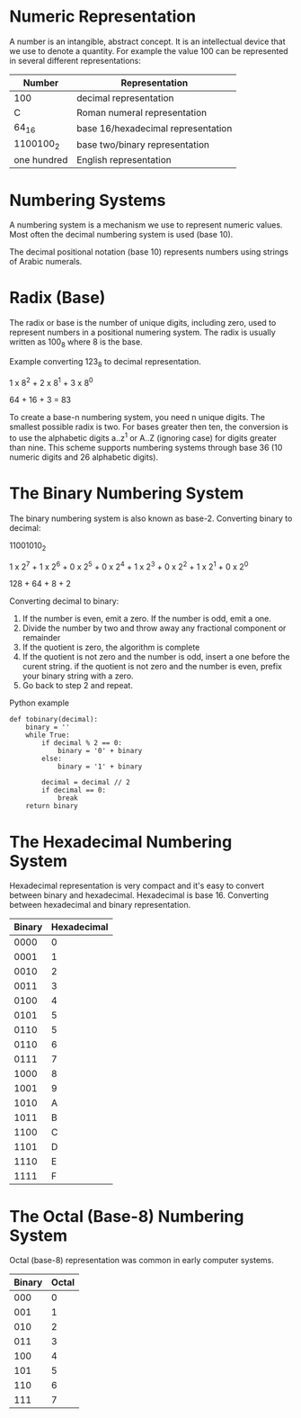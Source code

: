 # Numeric Representation

A number is an intangible, abstract concept. It is an intellectual device that we use to denote a
quantity. For example the value 100 can be represented in several different representations:

| Number              | Representation
|---------------------|--------------------------------------
| 100                 | decimal representation
| C                   | Roman numeral representation
| 64<sub>16</sub>     | base 16/hexadecimal representation
| 1100100<sub>2</sub> | base two/binary representation
| one hundred         | English representation

# Numbering Systems

A numbering system is a mechanism we use to represent numeric values. Most often the decimal
numbering system is used (base 10). 

The decimal positional notation (base 10) represents numbers using strings of Arabic numerals.

# Radix (Base)

The radix or base is the number of unique digits, including zero, used to represent numbers in a
positional numering system. The radix is usually written as 100<sub>8</sub> where 8 is the base.

Example converting 123<sub>8</sub> to decimal representation.

1 x 8<sup>2</sup> + 2 x 8<sup>1</sup> + 3 x 8<sup>0</sup>

64 + 16 + 3 = 83

To create a base-n numbering system, you need n unique digits. The smallest possible radix is two.
For bases greater then ten, the conversion is to use the alphabetic digits a..z<sup>1</sup> or A..Z
(ignoring case) for digits greater than nine. This scheme supports numbering systems through base 36
(10 numeric digits and 26 alphabetic digits).

# The Binary Numbering System

The binary numbering system is also known as base-2. Converting binary to decimal:

11001010<sub>2</sub>

1 x 2<sup>7</sup> + 1 x 2<sup>6</sup> + 0 x 2<sup>5</sup> + 0 x 2<sup>4</sup> + 1 x 2<sup>3</sup> +
0 x 2<sup>2</sup> + 1 x 2<sup>1</sup> + 0 x 2<sup>0</sup>

128 + 64 + 8 + 2

Converting decimal to binary:

1. If the number is even, emit a zero. If the number is odd, emit a one.
2. Divide the number by two and throw away any fractional component or remainder
3. If the quotient is zero, the algorithm is complete
4. If the quotient is not zero and the number is odd, insert a one before the curent string. if the
   quotient is not zero and the number is even, prefix your binary string with a zero.
5. Go back to step 2 and repeat.

Python example
```
def tobinary(decimal):
    binary = ''
    while True:
        if decimal % 2 == 0:
            binary = '0' + binary
        else:
            binary = '1' + binary

        decimal = decimal // 2
        if decimal == 0:
            break
    return binary
```

# The Hexadecimal Numbering System

Hexadecimal representation is very compact and it's easy to convert between binary and hexadecimal.
Hexadecimal is base 16. Converting between hexadecimal and binary representation.

| Binary | Hexadecimal
|--------|------------
| 0000   | 0
| 0001   | 1
| 0010   | 2
| 0011   | 3
| 0100   | 4
| 0101   | 5
| 0110   | 5
| 0110   | 6
| 0111   | 7
| 1000   | 8
| 1001   | 9
| 1010   | A
| 1011   | B
| 1100   | C
| 1101   | D
| 1110   | E
| 1111   | F

# The Octal (Base-8) Numbering System

Octal (base-8) representation was common in early computer systems.

| Binary | Octal
|--------|------
| 000    | 0
| 001    | 1
| 010    | 2
| 011    | 3
| 100    | 4
| 101    | 5
| 110    | 6
| 111    | 7


